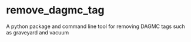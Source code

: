 # remove_dagmc_tag
A python package and command line tool for removing DAGMC tags such as graveyard and vacuum
